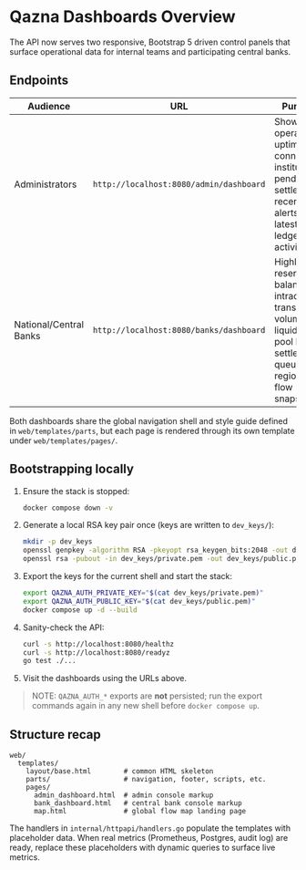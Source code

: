 # Qazna Dashboards Overview

The API now serves two responsive, Bootstrap 5 driven control panels that surface
operational data for internal teams and participating central banks.

## Endpoints

| Audience | URL | Purpose |
|----------|-----|---------|
| Administrators | `http://localhost:8080/admin/dashboard` | Shows operational uptime, connected institutions, pending settlements, recent alerts, and latest ledger activity. |
| National/Central Banks | `http://localhost:8080/banks/dashboard` | Highlights reserve balances, intraday transaction volumes, liquidity pool health, settlement queue, and regional flow snapshot. |

Both dashboards share the global navigation shell and style guide defined in
`web/templates/parts`, but each page is rendered through its own template under
`web/templates/pages/`.

## Bootstrapping locally

1. Ensure the stack is stopped:
   ```bash
   docker compose down -v
   ```
2. Generate a local RSA key pair once (keys are written to `dev_keys/`):
   ```bash
   mkdir -p dev_keys
   openssl genpkey -algorithm RSA -pkeyopt rsa_keygen_bits:2048 -out dev_keys/private.pem
   openssl rsa -pubout -in dev_keys/private.pem -out dev_keys/public.pem
   ```
3. Export the keys for the current shell and start the stack:
   ```bash
   export QAZNA_AUTH_PRIVATE_KEY="$(cat dev_keys/private.pem)"
   export QAZNA_AUTH_PUBLIC_KEY="$(cat dev_keys/public.pem)"
   docker compose up -d --build
   ```
4. Sanity-check the API:
   ```bash
   curl -s http://localhost:8080/healthz
   curl -s http://localhost:8080/readyz
   go test ./...
   ```
5. Visit the dashboards using the URLs above.

> NOTE: `QAZNA_AUTH_*` exports are **not** persisted; run the export commands
> again in any new shell before `docker compose up`.

## Structure recap

```
web/
  templates/
    layout/base.html        # common HTML skeleton
    parts/                  # navigation, footer, scripts, etc.
    pages/
      admin_dashboard.html  # admin console markup
      bank_dashboard.html   # central bank console markup
      map.html              # global flow map landing page
```

The handlers in `internal/httpapi/handlers.go` populate the templates with
placeholder data. When real metrics (Prometheus, Postgres, audit log) are ready,
replace these placeholders with dynamic queries to surface live metrics.
